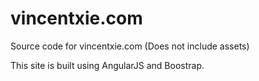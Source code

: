 # vincentxie.com
Source code for vincentxie.com (Does not include assets)

This site is built using AngularJS and Boostrap.
